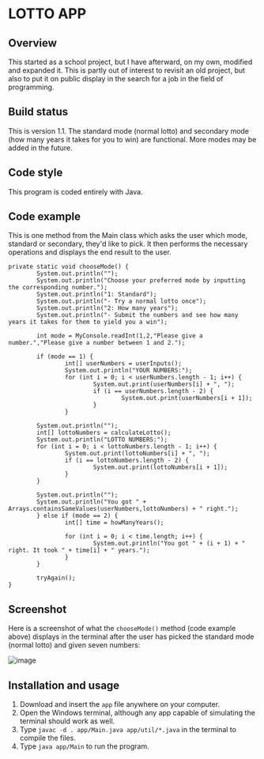 # LOTTO APP
## Overview
This started as a school project, but I have afterward, on my own, modified and expanded it. This is partly out of interest to revisit an old project, but also to put it on public display in the search for a job in the field of programming.

## Build status
This is version 1.1. The standard mode (normal lotto) and secondary mode (how many years it takes for you to win) are functional. More modes may be added in the future.

## Code style
This program is coded entirely with Java.

## Code example
This is one method from the Main class which asks the user which mode, standard or secondary, they'd like to pick. It then performs the necessary operations and displays the end result to the user.
```
private static void chooseMode() {
        System.out.println("");
        System.out.println("Choose your preferred mode by inputting the corresponding number.");
        System.out.println("1: Standard");
        System.out.println("- Try a normal lotto once");
        System.out.println("2: How many years");
        System.out.println("- Submit the numbers and see how many years it takes for them to yield you a win");

        int mode = MyConsole.readInt(1,2,"Please give a number.","Please give a number between 1 and 2.");

        if (mode == 1) {
                int[] userNumbers = userInputs();
                System.out.println("YOUR NUMBERS:");
                for (int i = 0; i < userNumbers.length - 1; i++) {
                        System.out.print(userNumbers[i] + ", ");
                        if (i == userNumbers.length - 2) {
                                System.out.print(userNumbers[i + 1]);
                        }
                }

        System.out.println("");
        int[] lottoNumbers = calculateLotto();
        System.out.println("LOTTO NUMBERS:");
        for (int i = 0; i < lottoNumbers.length - 1; i++) {
                System.out.print(lottoNumbers[i] + ", ");
                if (i == lottoNumbers.length - 2) {
                        System.out.print(lottoNumbers[i + 1]);
                }
        }

        System.out.println("");
        System.out.println("You got " + Arrays.containsSameValues(userNumbers,lottoNumbers) + " right.");
        } else if (mode == 2) {
                int[] time = howManyYears();

                for (int i = 0; i < time.length; i++) {
                        System.out.println("You got " + (i + 1) + " right. It took " + time[i] + " years.");
                }
        }

        tryAgain();
}
```

## Screenshot
Here is a screenshot of what the `chooseMode()` method (code example above) displays in the terminal after the user has picked the standard mode (normal lotto) and given seven numbers:

![image](https://github.com/user-attachments/assets/5f41a834-cbb0-488e-b492-d0bf71cad4fb)

## Installation and usage
1. Download and insert the `app` file anywhere on your computer.
2. Open the Windows terminal, although any app capable of simulating the terminal should work as well.
3. Type `javac -d . app/Main.java app/util/*.java` in the terminal to compile the files.
4. Type `java app/Main` to run the program.
